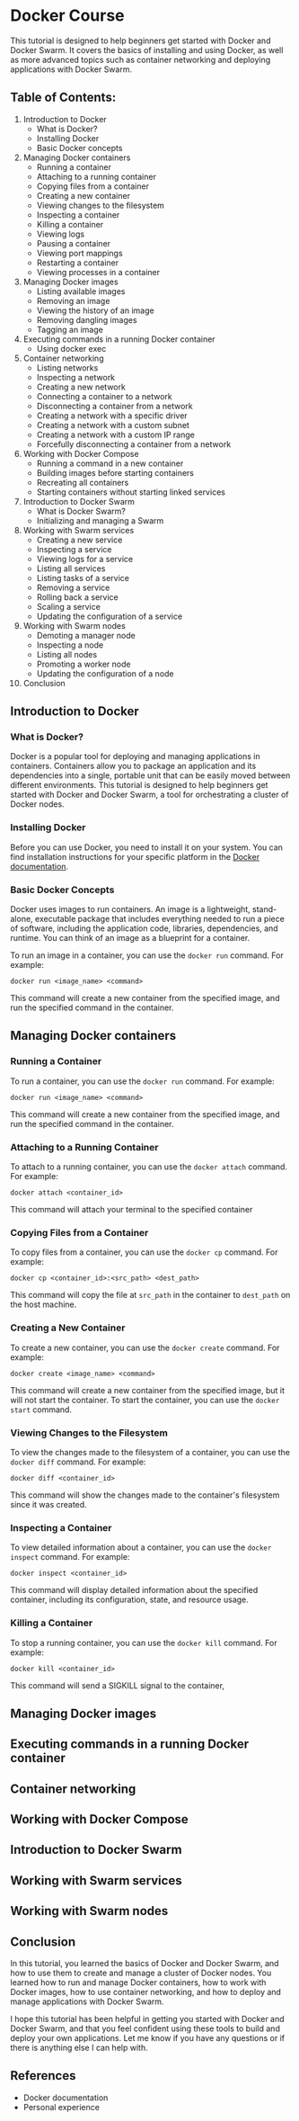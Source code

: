 # Docker Course

This tutorial is designed to help beginners get started with Docker and Docker Swarm. It covers the basics of installing and using Docker, as well as more advanced topics such as container networking and deploying applications with Docker Swarm.

## Table of Contents:
1. Introduction to Docker
   - What is Docker?
   - Installing Docker
   - Basic Docker concepts
2. Managing Docker containers
   - Running a container
   - Attaching to a running container
   - Copying files from a container
   - Creating a new container
   - Viewing changes to the filesystem
   - Inspecting a container
   - Killing a container
   - Viewing logs
   - Pausing a container
   - Viewing port mappings
   - Restarting a container
   - Viewing processes in a container
3. Managing Docker images
   - Listing available images
   - Removing an image
   - Viewing the history of an image
   - Removing dangling images
   - Tagging an image
4. Executing commands in a running Docker container
   - Using docker exec
5. Container networking
   - Listing networks
   - Inspecting a network
   - Creating a new network
   - Connecting a container to a network
   - Disconnecting a container from a network
   - Creating a network with a specific driver
   - Creating a network with a custom subnet
   - Creating a network with a custom IP range
   - Forcefully disconnecting a container from a network
6. Working with Docker Compose
   - Running a command in a new container
   - Building images before starting containers
   - Recreating all containers
   - Starting containers without starting linked services
7. Introduction to Docker Swarm
   - What is Docker Swarm?
   - Initializing and managing a Swarm
8. Working with Swarm services
   - Creating a new service
   - Inspecting a service
   - Viewing logs for a service
   - Listing all services
   - Listing tasks of a service
   - Removing a service
   - Rolling back a service
   - Scaling a service
   - Updating the configuration of a service
9. Working with Swarm nodes
   - Demoting a manager node
   - Inspecting a node
   - Listing all nodes
   - Promoting a worker node
   - Updating the configuration of a node
10. Conclusion

## Introduction to Docker

### What is Docker?
Docker is a popular tool for deploying and managing applications in containers. Containers allow you to package an application and its dependencies into a single, portable unit that can be easily moved between different environments. This tutorial is designed to help beginners get started with Docker and Docker Swarm, a tool for orchestrating a cluster of Docker nodes.

### Installing Docker
Before you can use Docker, you need to install it on your system. You can find installation instructions for your specific platform in the [Docker documentation](https://docs.docker.com/get-docker/).

### Basic Docker Concepts

Docker uses images to run containers. An image is a lightweight, stand-alone, executable package that includes everything needed to run a piece of software, including the application code, libraries, dependencies, and runtime. You can think of an image as a blueprint for a container.

To run an image in a container, you can use the `docker run` command. For example:

`docker run <image_name> <command> `

This command will create a new container from the specified image, and run the specified command in the container.

## Managing Docker containers

### Running a Container

To run a container, you can use the `docker run` command. For example:

`docker run <image_name> <command> `

This command will create a new container from the specified image, and run the specified command in the container.

### Attaching to a Running Container

To attach to a running container, you can use the `docker attach` command. For example:

`docker attach <container_id> `

This command will attach your terminal to the specified container

### Copying Files from a Container

To copy files from a container, you can use the `docker cp` command. For example:

`docker cp <container_id>:<src_path> <dest_path> `

This command will copy the file at `src_path` in the container to `dest_path` on the host machine.

### Creating a New Container

To create a new container, you can use the `docker create` command. For example:

`docker create <image_name> <command> `

This command will create a new container from the specified image, but it will not start the container. To start the container, you can use the `docker start` command.

### Viewing Changes to the Filesystem

To view the changes made to the filesystem of a container, you can use the `docker diff` command. For example:

`docker diff <container_id> `

This command will show the changes made to the container's filesystem since it was created.

### Inspecting a Container

To view detailed information about a container, you can use the `docker inspect` command. For example:

`docker inspect <container_id> `

This command will display detailed information about the specified container, including its configuration, state, and resource usage.

### Killing a Container

To stop a running container, you can use the `docker kill` command. For example:

`docker kill <container_id>`

This command will send a SIGKILL signal to the container,





## Managing Docker images

## Executing commands in a running Docker container

## Container networking

## Working with Docker Compose

## Introduction to Docker Swarm

## Working with Swarm services

## Working with Swarm nodes

## Conclusion
In this tutorial, you learned the basics of Docker and Docker Swarm, and how to use them to create and manage a cluster of Docker nodes. You learned how to run and manage Docker containers, how to work with Docker images, how to use container networking, and how to deploy and manage applications with Docker Swarm.

I hope this tutorial has been helpful in getting you started with Docker and Docker Swarm, and that you feel confident using these tools to build and deploy your own applications. Let me know if you have any questions or if there is anything else I can help with.

## References
- Docker documentation
- Personal experience
